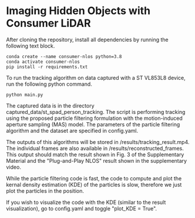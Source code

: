 # Imaging Hidden Objects with Consumer LiDAR

After cloning the repository, install all dependencies by running the following text block.

```cd consumer-nlos
conda create --name consumer-nlos python=3.8 
conda activate consumer-nlos
pip install -r requirements.txt
```


To run the tracking algorithm on data captured with a ST VL853L8 device, run the following python command. 

`python main.py`

The captured data is in the directory captured_data/st_spad_person_tracking. The script is performing tracking 
using the proposed particle filtering formulation with the motion-induced aperture sampling (MAS) model. The parameters of the particle filtering algorithm and the dataset are specified in config.yaml. 


The outputs of this algorithms will be stored in /results/tracking_result.mp4. The individual frames are also available
in /results/reconstructed_frames. This output should match the result shown in Fig. 3 of the Supplementary Material and the 
"Plug-and-Play NLOS" result shown in the supplementary video.

While the particle filtering code is fast, the code to compute and plot the kernal density estimation (KDE) of the particles is slow, 
therefore we just plot the particles in the position. 


If you wish to visualize the code with the KDE (similar to the result visualization), go to config.yaml and toggle "plot_KDE = True". 



